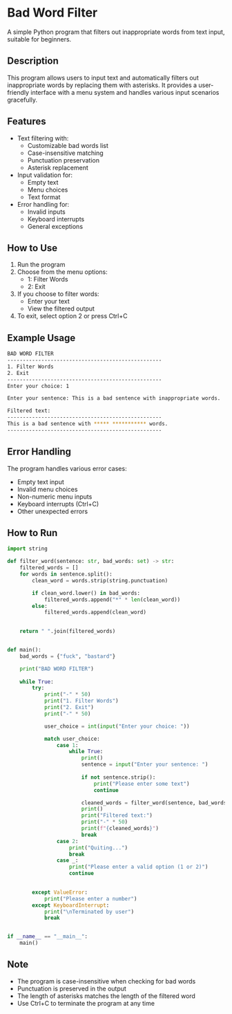 # Bad Word Filter

A simple Python program that filters out inappropriate words from text input, suitable for beginners.

## Description

This program allows users to input text and automatically filters out inappropriate words by replacing them with asterisks. It provides a user-friendly interface with a menu system and handles various input scenarios gracefully.

## Features

- Text filtering with:
  - Customizable bad words list
  - Case-insensitive matching
  - Punctuation preservation
  - Asterisk replacement
- Input validation for:
  - Empty text
  - Menu choices
  - Text format
- Error handling for:
  - Invalid inputs
  - Keyboard interrupts
  - General exceptions

## How to Use

1. Run the program
2. Choose from the menu options:
   - 1: Filter Words
   - 2: Exit
3. If you choose to filter words:
   - Enter your text
   - View the filtered output
4. To exit, select option 2 or press Ctrl+C

## Example Usage

```bash
BAD WORD FILTER
--------------------------------------------------
1. Filter Words
2. Exit
--------------------------------------------------
Enter your choice: 1

Enter your sentence: This is a bad sentence with inappropriate words.

Filtered text:
--------------------------------------------------
This is a bad sentence with ***** *********** words.
--------------------------------------------------
```

## Error Handling

The program handles various error cases:
- Empty text input
- Invalid menu choices
- Non-numeric menu inputs
- Keyboard interrupts (Ctrl+C)
- Other unexpected errors

## How to Run

```python
import string

def filter_word(sentence: str, bad_words: set) -> str:
    filtered_words = []
    for words in sentence.split():
        clean_word = words.strip(string.punctuation)

        if clean_word.lower() in bad_words:
            filtered_words.append("*" * len(clean_word))
        else:
            filtered_words.append(clean_word)

    
    return " ".join(filtered_words)


def main():
    bad_words = {"fuck", "bastard"}

    print("BAD WORD FILTER")
    
    while True:
        try:
            print("-" * 50)
            print("1. Filter Words")
            print("2. Exit")
            print("-" * 50)

            user_choice = int(input("Enter your choice: "))

            match user_choice:
                case 1:
                    while True:
                        print()
                        sentence = input("Enter your sentence: ")
                        
                        if not sentence.strip():
                            print("Please enter some text")
                            continue

                        cleaned_words = filter_word(sentence, bad_words)
                        print()
                        print("Filtered text:")
                        print("-" * 50)
                        print(f"{cleaned_words}")
                        break
                case 2:
                    print("Quiting...")
                    break
                case _:
                    print("Please enter a valid option (1 or 2)")
                    continue

        
        except ValueError:
            print("Please enter a number")
        except KeyboardInterrupt:
            print("\nTerminated by user")
            break


if __name__ == "__main__":
    main()
```

## Note

- The program is case-insensitive when checking for bad words
- Punctuation is preserved in the output
- The length of asterisks matches the length of the filtered word
- Use Ctrl+C to terminate the program at any time
